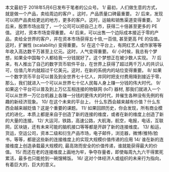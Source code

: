本文最初于 2018年5月6日发布于笔者的公众号。
1/ 最初，人们做生意的方式，就是做一个产品，卖给周边的客户 。这时，产品质量口碑最重要。
2/ 后来，发现可以把产品卖给更远的地方，更多的客户。这时，运输和销售渠道变得重要。
3/ 后来，股票市场出现了，一个公司可以把自己上市，获得二十倍甚至更多的 PE 值。 这时，资本市场变得重要。
4/ 后来，可以出售一个边际成本接近于零的产品，卖给全世界的客户，并在资本市场获得五十倍,一百倍, 甚至更高 PE 的估值。这时，扩展性 (scalability) 变得重要。
5/ 在这个平台上，有网红艺人或作家等等年收入高达数千万甚至上亿元。这时，人气变得重要。
6/ 小时候，我总有个梦想，如果全中国每个人都给我一分钱就好了。这个梦想正在被少数人实现。
7/ 后来，有人推出了自己的数字货币软件平台，在世界上获得了超过两千万人的共识认可，估值几年内就超过千亿美元。这时，在新的系统内的站位变得重要。
8/ 如果一个数字货币平台可以普及到全世界七十亿人，并同时把支付费用降到接近于零，那么，我们就进入一个可以从世界七十亿人民每人身上赚一分钱的伟大时代。
9/ 如果这个平台可以普及到上万亿互相连接的物联网 (IoT) 器材, 那我们就进入一个可以从世界一万亿台机器上各赚一分钱的更伟大的时代，并催生各种没有先例的有趣的新经济现象。
10/ 在这个未来的平台上， 什么东西会越来越有价值？什么东西会越来越贬值？这是个重要的课题。
11/ 如果回顾历史，你会发现，所有商业模式的进化，本质上都是来自于创造了新的连接的维度，或者在新的维度上创造了新的大量的连接。
12/ 大运河，铁路，高速公路，大航海，航空，电报，电话，互联网，区块链，还有未来可能的脑机接口等等都是开辟了新的连接维度。
13/ 船运，货运，空运公司，资本二级和衍生产品市场，电子邮件，浏览器，微博/推特/脸书，等等，都是这些新的连接维度上的实现大规模价值传递的应用
14/ 谁在新的连接维度上创造承载最大规模的, 最高效而安全的价值传递，谁就能获得最大的价值。
15/ 而还在老的连接维度上画地为牢，争夺存量者，即使每周九九六干得累死累活，最多也只能抢到一碗馊稀饭。
16/ 这对个体经济人或组织的未来行为指向，有着巨大的，巨大的意义。
